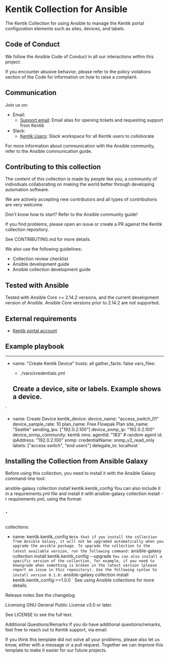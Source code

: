 # Kentik Collection for Ansible
The Kentik Collection for using Ansible to manage the Kentik portal configuration elements such as sites, devices, and labels. 

## Code of Conduct
We follow the Ansible Code of Conduct in all our interactions within this project.

If you encounter abusive behavior, please refer to the policy violations section of the Code for information on how to raise a complaint.

## Communication
Join us on:

- Email: 
    - [Support email](support@kentik.com): Email alias for opening tickets and requesting support from Kentik
- Slack: 
    - [Kentik Users](https://www.kentik.com/go/offer/kentik-community-slack-signup/): Slack workspace for all Kentik users to colloborate

For more information about communication with the Ansible community, refer to the Ansible communication guide.

## Contributing to this collection
The content of this collection is made by people like you, a community of individuals collaborating on making the world better through developing automation software.

We are actively accepting new contributors and all types of contributions are very welcome.

Don't know how to start? Refer to the Ansible community guide!

If you find problems, please open an issue or create a PR against the Kentik collection repository.

See CONTRIBUTING.md for more details.

We also use the following guidelines:
- Collection review checklist
- Ansible development guide
- Ansible collection development guide

## Tested with Ansible
Tested with Ansible Core >= 2.14.2 versions, and the current development version of Ansible. Ansible Core versions prior to 2.14.2 are not supported.

## External requirements
- [Kentik portal account](https://portal.kentik/com)

## Example playbook
---
- name: "Create Kentik Device"
  hosts: all
  gather_facts: false
  vars_files:
    - ./vars/credentials.yml

  ## Create a device, site or labels. Example shows a device.
`
  - name: Create Device
      kentik_device:
        device_name: "access_switch_01"
        device_sample_rate: 10
        plan_name: Free Flowpak Plan
        site_name: "Seattle"
        sending_ips: ["192.0.2.100"]
        device_snmp_ip: "192.0.2.100"
        device_snmp_community: kentik
        nms:
            agentId: "183" # random agent id.
            ipAddress: "192.0.2.100"
            snmp:
                credentialName: snmp_v2_read_only
        labels: ["access switch", "end users"]
      delegate_to: localhost
`
## Installing the Collection from Ansible Galaxy
Before using this collection, you need to install it with the Ansible Galaxy command-line tool:

ansible-galaxy collection install kentik.kentik_config
You can also include it in a requirements.yml file and install it with ansible-galaxy collection install -r requirements.yml, using the format:

`
---
collections:
  - name: kentik.kentik_config
`
Note that if you install the collection from Ansible Galaxy, it will not be upgraded automatically when you upgrade the ansible package. To upgrade the collection to the latest available version, run the following command:
`
ansible-galaxy collection install kentik.kentik_config --upgrade
`
You can also install a specific version of the collection, for example, if you need to downgrade when something is broken in the latest version (please report an issue in this repository). Use the following syntax to install version 0.1.0:
`
ansible-galaxy collection install kentik.kentik_config:==1.0.0
`
See using Ansible collections for more details.

Release notes
See the changelog.

Licensing
GNU General Public License v3.0 or later.

See LICENSE to see the full text.

Additional Questions/Remarks
If you do have additional questions/remarks, feel free to reach out to Kentik support, via email.

If you think this template did not solve all your problems, please also let us know, either with a message or a pull request. Together we can improve this template to make it easier for our future projects.